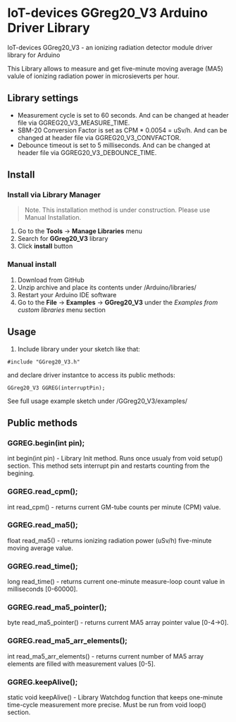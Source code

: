 # IoT-devices GGreg20_V3 Arduino Driver Library

IoT-devices GGreg20_V3 - an ionizing radiation detector module driver library for Arduino

This Library allows to measure and get five-minute moving average (MA5) valule of ionizing radiation power in microsieverts per hour. 

## Library settings
- Measurement cycle is set to 60 seconds. And can be changed at header file via GGREG20_V3_MEASURE_TIME.
- SBM-20 Conversion Factor is set as CPM * 0.0054 = uSv/h. And can be changed at header file via GGREG20_V3_CONVFACTOR.
- Debounce timeout is set to 5 milliseconds. And can be changed at header file via GGREG20_V3_DEBOUNCE_TIME.

## Install
### Install via Library Manager
> Note. This installation method is under construction. Please use Manual Installation.
1. Go to the **Tools** -> **Manage Libraries** menu
2. Search for **GGreg20_V3** library
3. Click **install** button
### Manual install
1. Download from GitHub
2. Unzip archive and place its contents under /Arduino/libraries/
3. Restart your Arduino IDE software
4. Go to the **File** -> **Examples** -> **GGreg20_V3** under the _Examples from custom libraries_ menu section

## Usage

1. Include library under your sketch like that:
````Arduino
#include "GGreg20_V3.h"
````
and declare driver instantce to access its public methods:
````Arduino
GGreg20_V3 GGREG(interruptPin);
````
See full usage example sketch under /GGreg20_V3/examples/

## Public methods
### GGREG.begin(int pin);
int begin(int pin) - Library Init method. Runs once usualy from void setup() section. This method sets interrupt pin and restarts counting from the begining. 

### GGREG.read_cpm();
int read_cpm() - returns current GM-tube counts per minute (CPM) value.

### GGREG.read_ma5();
float read_ma5() - returns ionizing radiation power (uSv/h) five-minute moving average value.

### GGREG.read_time();
long read_time()  - returns current one-minute measure-loop count value in milliseconds [0-60000].

### GGREG.read_ma5_pointer();
byte read_ma5_pointer() - returns current MA5 array pointer value [0-4->0].

### GGREG.read_ma5_arr_elements();
int read_ma5_arr_elements() - returns current number of MA5 array elements are filled with measurement values [0-5].

### GGREG.keepAlive();
static void keepAlive() - Library Watchdog function that keeps one-minute time-cycle measurement more precise. Must be run from void loop() section.
